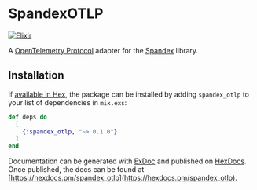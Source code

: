 # SpandexOTLP

[![Elixir](https://github.com/JohnDoneth/spandex_otlp/actions/workflows/elixir.yaml/badge.svg)](https://github.com/JohnDoneth/spandex_otlp/actions/workflows/elixir.yaml)

A [OpenTelemetry Protocol](https://github.com/open-telemetry/opentelemetry-specification/blob/main/specification/protocol/README.md) adapter for the [Spandex](https://github.com/spandex-project/spandex) library.

## Installation

If [available in Hex](https://hex.pm/docs/publish), the package can be installed
by adding `spandex_otlp` to your list of dependencies in `mix.exs`:

```elixir
def deps do
  [
    {:spandex_otlp, "~> 0.1.0"}
  ]
end
```

Documentation can be generated with [ExDoc](https://github.com/elixir-lang/ex_doc)
and published on [HexDocs](https://hexdocs.pm). Once published, the docs can
be found at [https://hexdocs.pm/spandex_otlp](https://hexdocs.pm/spandex_otlp).

